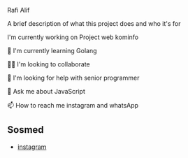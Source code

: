 
Rafi Alif

A brief description of what this project does and who it's for


I'm currently working on Project web kominfo

🧠 I'm currently learning Golang

👯‍♀️ I'm looking to collaborate

🤔 I'm looking for help with senior programmer

💬 Ask me about JavaScript

📫 How to reach me instagram and whatsApp

## Sosmed

- [instagram](https://www.instagram.com/rapiialip__)

